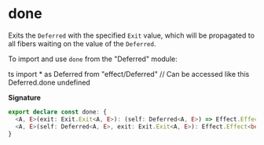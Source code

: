 # done

Exits the `Deferred` with the specified `Exit` value, which will be
propagated to all fibers waiting on the value of the `Deferred`.

To import and use `done` from the "Deferred" module:

ts
import \* as Deferred from "effect/Deferred"
// Can be accessed like this
Deferred.done
undefined

**Signature**

```ts
export declare const done: {
  <A, E>(exit: Exit.Exit<A, E>): (self: Deferred<A, E>) => Effect.Effect<boolean>
  <A, E>(self: Deferred<A, E>, exit: Exit.Exit<A, E>): Effect.Effect<boolean>
}
```
